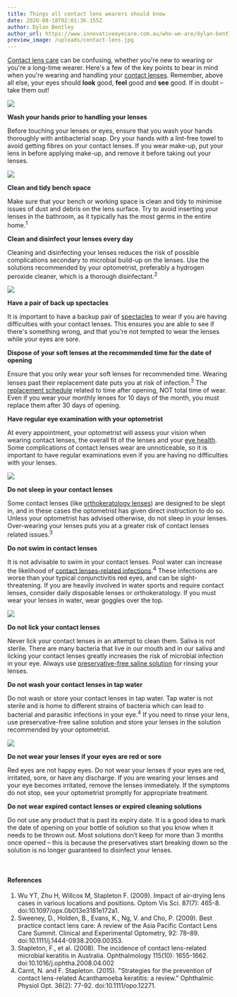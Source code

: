 ```yaml
---
title: Things all contact lens wearers should know
date: 2020-08-18T02:01:36.155Z
author: Dylan Bentley
author_url: https://www.innovativeeyecare.com.au/who-we-are/dylan-bentley
preview_image: /uploads/contact-lens.jpg
---
```

<div class="employee-heading">

[Contact lens care](https://www.innovativeeyecare.com.au/patient-resources) can be confusing, whether you're new to wearing or you're a long-time wearer. Here's a few of the key points to bear in mind when you're wearing and handling your [contact lenses](https://www.innovativeeyecare.com.au/what-we-do/contact-lenses). Remember, above all else, your eyes should <b>look</b> good, <b>feel</b> good and <b>see</b> good. If in doubt – take them out!

</div>

![](/uploads/untitled.jpg)

**Wash your hands prior to handling your lenses**

Before touching your lenses or eyes, ensure that you wash your hands thoroughly with antibacterial soap. Dry your hands with a lint-free towel to avoid getting fibres on your contact lenses. If you wear make-up, put your lens in before applying make-up, and remove it before taking out your lenses.

![](/uploads/hands.jpg)

**Clean and tidy bench space**

Make sure that your bench or working space is clean and tidy to minimise issues of dust and debris on the lens surface. Try to avoid inserting your lenses in the bathroom, as it typically has the most germs in the entire home.<sup>1</sup>

**Clean and disinfect your lenses every day**

Cleaning and disinfecting your lenses reduces the risk of possible complications secondary to microbial build-up on the lenses. Use the solutions recommended by your optometrist, preferably a hydrogen peroxide cleaner, which is a thorough disinfectant.<sup>2</sup>

![](/uploads/aoesept.jpg)

**Have a pair of back up spectacles**

It is important to have a backup pair of [spectacles](https://www.innovativeeyecare.com.au/what-we-do/glasses) to wear if you are having difficulties with your contact lenses. This ensures you are able to see if there's something wrong, and that you're not tempted to wear the lenses while your eyes are sore.

**Dispose of your soft lenses at the recommended time for the date of opening**

Ensure that you only wear your soft lenses for recommended time. Wearing lenses past their replacement date puts you at risk of infection.<sup>3</sup> The [replacement schedule](https://www.innovativeeyecare.com.au/what-we-do/soft-contact-lenses) related to time after opening, NOT total time of wear. Even if you wear your monthly lenses for 10 days of the month, you must replace them after 30 days of opening.

**Have regular eye examination with your optometrist**

At every appointment, your optometrist will assess your vision when wearing contact lenses, the overall fit of the lenses and your [eye health](https://www.innovativeeyecare.com.au/what-we-do/anterior-imaging). Some complications of contact lenses wear are unnoticeable, so it is important to have regular examinations even if you are having no difficulties with your lenses.

![](/uploads/untitled2.jpg)

**Do not sleep in your contact lenses**

Some contact lenses (like [orthokeratology lenses](https://www.innovativeeyecare.com.au/what-we-do/orthokeratology-corneal-reshaping)) are designed to be slept in, and in these cases the optometrist has given direct instruction to do so. Unless your optometrist has advised otherwise, do not sleep in your lenses. Over-wearing your lenses puts you at a greater risk of contact lenses related issues.<sup>3</sup>

**Do not swim in contact lenses**

It is not advisable to swim in your contact lenses. Pool water can increase the likelihood of [contact lenses-related infections](https://www.innovativeeyecare.com.au/what-we-do/keratitis).<sup>4</sup> These infections are worse than your typical conjunctivitis red eyes, and can be sight-threatening. If you are heavily involved in water sports and require contact lenses, consider daily disposable lenses or orthokeratology. If you must wear your lenses in water, wear goggles over the top.

![](/uploads/goggles.jpg)

**Do not lick your contact lenses**

Never lick your contact lenses in an attempt to clean them. Saliva is not sterile. There are many bacteria that live in our mouth and in our saliva and licking your contact lenses greatly increases the risk of microbial infection in your eye. Always use [preservative-free saline solution](https://eyesolutions.com.au/collections/frontpage/products/eyeye-saline-360ml) for rinsing your lenses.

**Do not wash your contact lenses in tap water**

Do not wash or store your contact lenses in tap water. Tap water is not sterile and is home to different strains of bacteria which can lead to bacterial and parasitic infections in your eye.<sup>4</sup> If you need to rinse your lens, use preservative-free saline solution and store your lenses in the solution recommended by your optometrist.

![](/uploads/tap.jpg)

**Do not wear your lenses if your eyes are red or sore**

Red eyes are not happy eyes. Do not wear your lenses if your eyes are red, irritated, sore, or have any discharge. If you are wearing your lenses and your eye becomes irritated, remove the lenses immediately. If the symptoms do not stop, see your optometrist promptly for appropriate treatment.

**Do not wear expired contact lenses or expired cleaning solutions**

Do not use any product that is past its expiry date. It is a good idea to mark the date of opening on your bottle of solution so that you know when it needs to be thrown out. Most solutions don’t keep for more than 3 months once opened – this is because the preservatives start breaking down so the solution is no longer guaranteed to disinfect your lenses.

<br>

#### References

1. Wu YT, Zhu H, Willcox M, Stapleton F. (2009). Impact of air-drying lens cases in various locations and positions. Optom Vis Sci. 87(7): 465-8. doi:10.1097/opx.0b013e3181e172a1.
2. Sweeney, D., Holden, B., Evans, K., Ng, V. and Cho, P. (2009). Best practice contact lens care: A review of the Asia Pacific Contact Lens Care Summit. Clinical and Experimental Optometry, 92: 78–89. doi:10.1111/j.1444-0938.2009.00353.
3. Stapleton, F., et al. (2008). The incidence of contact lens-related microbial keratitis in Australia. Ophthalmology 115(10): 1655-1662. doi:10.1016/j.ophtha.2008.04.002
4. Carnt, N. and F. Stapleton. (2015). "Strategies for the prevention of contact lens-related Acanthamoeba keratitis: a review." Ophthalmic Physiol Opt. 36(2): 77-92. doi:10.1111/opo.12271.